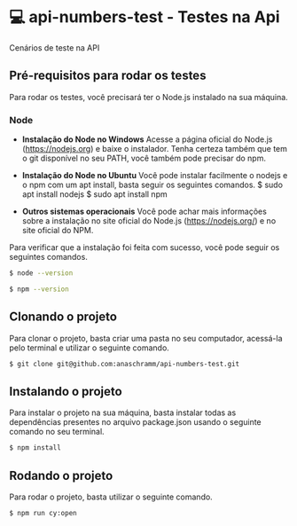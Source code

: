 #   :computer: api-numbers-test - Testes na Api

Cenários de teste na API

## Pré-requisitos para rodar os testes
Para rodar os testes, você precisará ter o Node.js instalado na sua máquina.

### Node

* <b>Instalação do Node no Windows</b>
Acesse a página oficial do Node.js (https://nodejs.org) e baixe o instalador. Tenha certeza também que tem o git disponível no seu PATH, você também pode precisar do npm.

* <b>Instalação do Node no Ubuntu</b>
Você pode instalar facilmente o nodejs e o npm com um apt install, basta seguir os seguintes comandos. $ sudo apt install nodejs $ sudo apt install npm

* <b>Outros sistemas operacionais</b>
Você pode achar mais informações sobre a instalação no site oficial do Node.js (https://nodejs.org/) e no site oficial do NPM.

Para verificar que a instalação foi feita com sucesso, você pode seguir os seguintes comandos. 

   ```bash
$ node --version

$ npm --version
  ```
  
## Clonando o projeto
Para clonar o projeto, basta criar uma pasta no seu computador, acessá-la pelo terminal e utilizar o seguinte comando.

   ```bash
$ git clone git@github.com:anaschramm/api-numbers-test.git
  ```

## Instalando o projeto
Para instalar o projeto na sua máquina, basta instalar todas as dependências presentes no arquivo package.json usando o seguinte comando no seu terminal.

  ```bash
$ npm install
  ```
  
## Rodando o projeto
Para rodar o projeto, basta utilizar o seguinte comando.

  ```bash
$ npm run cy:open
  ```
